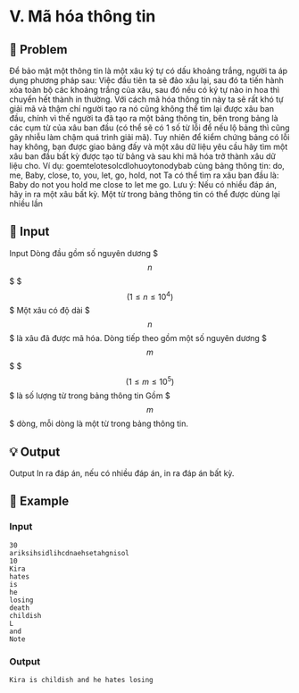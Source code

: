 # V. Mã hóa thông tin

## 📖 Problem

Để bảo mật một thông tin là một xâu ký tự có dấu khoảng trắng, người ta áp dụng phương pháp sau: Việc đầu tiên ta sẽ đảo xâu lại, sau đó ta tiến hành xóa toàn bộ các khoảng trắng của xâu, sau đó nếu có ký tự nào in hoa thì chuyển hết thành in thường.
Với cách mã hóa thông tin này ta sẽ rất khó tự giải mã và thậm chí người tạo ra nó cũng không thể tìm lại được xâu ban đầu, chính vì thế người ta đã tạo ra một bảng thông tin, bên trong bảng là các cụm từ của xâu ban đầu (có thể sẽ có 1 số từ lỗi để nếu lộ bảng thì cũng gây nhiễu làm chậm quá trình giải mã). Tuy nhiên để kiểm chứng bảng có lỗi hay không, bạn được giao bảng đấy và một xâu dữ liệu yêu cầu hãy tìm một xâu ban đầu bất kỳ được tạo từ bảng và sau khi mã hóa trở thành xâu dữ liệu cho.
Ví dụ: goemtelotesolcdlohuoytonodybab
cùng bảng thông tin: do, me, Baby, close, to, you, let, go, hold, not
Ta có thể tìm ra xâu ban đầu là: Baby do not you hold me close to let me go.
Lưu ý:
Nếu có nhiều đáp án, hãy in ra một xâu bất kỳ. Một từ trong bảng thông tin có thể được dùng lại nhiều lần


## 🧩 Input

Input
Dòng đầu gồm số nguyên dương $$$n$$$ $$$(1 \leq n \leq 10^4)$$$
Một xâu có độ dài $$$n$$$ là xâu đã được mã hóa.
Dòng tiếp theo gồm một số nguyên dương $$$m$$$ $$$(1 \leq m \leq 10^5)$$$ là số lượng từ trong bảng thông tin
Gồm $$$m$$$ dòng, mỗi dòng là một từ trong bảng thông tin.


## 💡 Output

Output
In ra đáp án, nếu có nhiều đáp án, in ra đáp án bất kỳ.


## 🧠 Example

### Input

```text
30
ariksihsidlihcdnaehsetahgnisol
10
Kira
hates
is
he
losing
death
childish
L
and
Note
```

### Output

```text
Kira is childish and he hates losing
```


